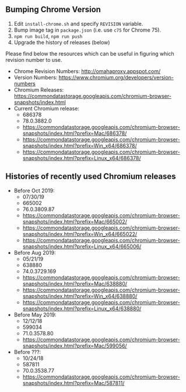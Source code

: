 ## Bumping Chrome Version

1. Edit `install-chrome.sh` and specify `REVISION` variable.
2. Bump image tag in `package.json` (i.e. use `c75` for Chrome 75).
3. `npm run build`, `npm run push`
4. Upgrade the history of releases (below)

Please find below the resources which can be useful in figuring which revision number to use.

- Chrome Revision Numbers: http://omahaproxy.appspot.com/
- Version Numbers: https://www.chromium.org/developers/version-numbers
- Chromium Releases: https://commondatastorage.googleapis.com/chromium-browser-snapshots/index.html
- Current Chromium release:
    - 686378
    - 78.0.3882.0
    - https://commondatastorage.googleapis.com/chromium-browser-snapshots/index.html?prefix=Mac/686378/
    - https://commondatastorage.googleapis.com/chromium-browser-snapshots/index.html?prefix=Win_x64/686378/
    - https://commondatastorage.googleapis.com/chromium-browser-snapshots/index.html?prefix=Linux_x64/686378/

## Histories of recently used Chromium releases

- Before Oct 2019:
    - 07/30/19
    - 665002
    - 76.0.3809.87
    - https://commondatastorage.googleapis.com/chromium-browser-snapshots/index.html?prefix=Mac/665002/
    - https://commondatastorage.googleapis.com/chromium-browser-snapshots/index.html?prefix=Win_x64/665022/
    - https://commondatastorage.googleapis.com/chromium-browser-snapshots/index.html?prefix=Linux_x64/665006/
- Before Aug 2019:
    - 05/21/19
    - 638880
    - 74.0.3729.169
    - https://commondatastorage.googleapis.com/chromium-browser-snapshots/index.html?prefix=Mac/638880/
    - https://commondatastorage.googleapis.com/chromium-browser-snapshots/index.html?prefix=Win_x64/638880/
    - https://commondatastorage.googleapis.com/chromium-browser-snapshots/index.html?prefix=Linux_x64/638880/
- Before May 2019:
    - 12/12/18
    - 599034
    - 71.0.3578.80
    - https://commondatastorage.googleapis.com/chromium-browser-snapshots/index.html?prefix=Mac/599056/
- Before ???:
    - 10/24/18
    - 587811
    - 70.0.3538.77
    - https://commondatastorage.googleapis.com/chromium-browser-snapshots/index.html?prefix=Mac/587811/

